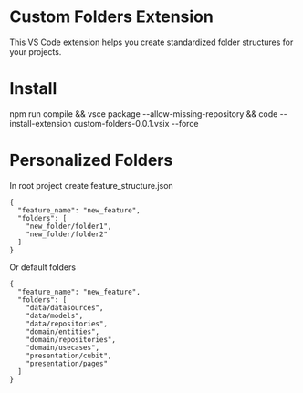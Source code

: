 # Custom Folders Extension

This VS Code extension helps you create standardized folder structures for your projects.

# Install
npm run compile && vsce package --allow-missing-repository && code --install-extension custom-folders-0.0.1.vsix --force

# Personalized Folders
In root project create
feature_structure.json 

```
{
  "feature_name": "new_feature",
  "folders": [
    "new_folder/folder1",
    "new_folder/folder2"    
  ]
}
```

Or default folders

```
{
  "feature_name": "new_feature",
  "folders": [
    "data/datasources",
    "data/models",
    "data/repositories",
    "domain/entities",
    "domain/repositories",
    "domain/usecases",
    "presentation/cubit",
    "presentation/pages"
  ]
}
```